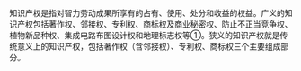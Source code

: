 
知识产权是指对智力劳动成果所享有的占有、使用、处分和收益的权益。广义的知识产权包括著作权、邻接权、专利权、商标权及商业秘密权、防止不正当竞争权、植物新品种权、集成电路布图设计权和地理标志权等①。狭义的知识产权就是传统意义上的知识产权，包括著作权（含邻接权）、专利权、商标权三个主要组成部分。
